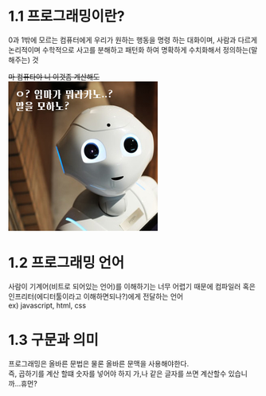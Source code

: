 # 1.1 프로그래밍이란?
0과 1밖에 모르는 컴퓨터에게 우리가 원하는 행동을 명령 하는 대화이며, 사람과 다르게 논리적이며 수학적으로 사고를 분해하고 패턴화 하여 명확하게 수치화해서 정의하는(말해주는) 것<br>

~~마 컴퓨타야 니 이것좀 계산해도~~ <br>
<img src="../__img/img01.jpg">

# 1.2 프로그래밍 언어
사람이 기계어(비트로 되어있는 언어)를 이해하기는 너무 어렵기 때문에 컴파일러 혹은 인프리터(에디터툴이라고 이해하면되나?)에게 전달하는 언어<br>
ex) javascript, html, css

# 1.3 구문과 의미
프로그래밍은 올바른 문법은 물론 올바른 문맥을 사용해야한다.<br>
즉, 곱하기를 계산 할떄 숫자를 넣어야 하지 가,나 같은 글자를 쓰면 계산할수 있습니까...휴먼?
